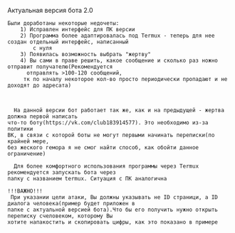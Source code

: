    Актуальная версия бота 2.0

    Были доработаны некоторые недочеты:
        1) Исправлен интерфейс для ПК версии
        2) Программа более адаптировалась под Termux - теперь для нее создан отдельный интерфейс, написанный
            с нуля
        3) Появилась возможность выбрать "жертву"
        4) Вы сами в праве решить, какое сообщение и сколько раз ножно отправит получателю(Рекомендуется
          отправлять >100-120 сообщений,
         тк по началу некоторое кол-во просто периодически пропадают и не доходят до адресата)



      На данной версии бот работает так же, как и на предыдущей - жертва должна первой написать
    что-то боту(https://vk.com/club183914577). Это необходимо из-за политики
    ВК, в связи с которой боты не могут первыми начинать переписки(по крайней мере,
    без жеского гемора я не смог найти способ, как обойти данное ограничение)

      Для более комфортного использования программы через Termux рекомендуется запускать бота через
    папку с названием termux. Ситуация с ПК аналогична

    !!!ВАЖНО!!!
     При указании цели атаки, Вы должны указывать не ID страници, а ID диалога человека(пример будет приложен в
    папке с актуальной версией бота).Что бы его получить нужно открыть переписку счеловеком, которому Вы
    хотите напакостить и скопировать цифры, как это показано в примере
    
    
    
